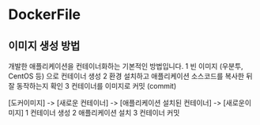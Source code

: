 # DockerFile

## 이미지 생성 방법

개발한 애플리케이션을 컨테이너화하는 기본적인 방법입니다.
1  빈 이미지 (우분투, CentOS 등) 으로 컨테이너 생성
2  환경 설치하고 애플리케이션 소스코드를 복사한 뒤 잘 동작하는지 확인
3  컨테이너를 이미지로 커밋 (commit)

[도커이미지] -> [새로운 컨테이너] -> [애플리케이션 설치된 컨테이너] -> [새로운이미지]
              1 컨테이너 생성         2 애플리케이션 설치                     3 컨테이너 커밋
              
<!--stackedit_data:
eyJoaXN0b3J5IjpbLTk3MzA1NjYxNSwtMzk0MzMyNSwxNzMyNz
M5OTldfQ==
-->